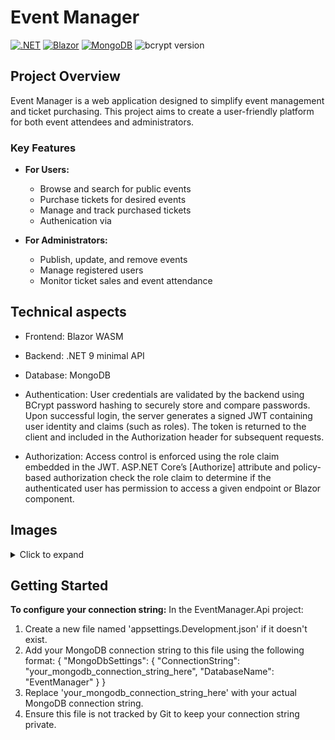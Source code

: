 # Event Manager
[![.NET](https://img.shields.io/badge/.NET-9.0-512BD4?logo=.net)](https://dotnet.microsoft.com/download)
[![Blazor](https://img.shields.io/badge/Blazor-WASM-512BD4?logo=blazor)](https://dotnet.microsoft.com/apps/aspnet/web-apps/blazor)
[![MongoDB](https://img.shields.io/badge/MongoDB-%234ea94b.svg?logo=mongodb&logoColor=white)](#)
![bcrypt version](https://img.shields.io/badge/4.0.3-0?label=bcrypt&style=for-the-badge&labelColor=white&color=black)

## Project Overview

Event Manager is a web application designed to simplify event management and ticket purchasing. This project aims to create a user-friendly platform for both event attendees and administrators.

### Key Features

- **For Users:**

  - Browse and search for public events
  - Purchase tickets for desired events
  - Manage and track purchased tickets
  - Authenication via 

- **For Administrators:**
  - Publish, update, and remove events
  - Manage registered users
  - Monitor ticket sales and event attendance

## Technical aspects

 - Frontend: Blazor WASM
 - Backend: .NET 9 minimal API
 - Database: MongoDB
 - Authentication: User credentials are validated by the backend using BCrypt password hashing to securely store and compare passwords. Upon successful login, the server generates a signed JWT containing user identity and claims (such as roles). The token is returned to the client and included in the Authorization header for subsequent requests.

 - Authorization:  Access control is enforced using the role claim embedded in the JWT. ASP.NET Core’s [Authorize] attribute and policy-based authorization check the role claim to determine if the authenticated user has permission to access a given endpoint or Blazor component.

## Images
<details>
<summary>Click to expand</summary>
<img src="https://github.com/user-attachments/assets/d4050fc0-2927-416d-910b-c46e0e3937d8" width="800" alt="homepage" />
<img src="https://github.com/user-attachments/assets/0665bf01-8654-4b1d-8ba2-b55f872e17c9" width="800" alt="ghost" />
<img src="https://github.com/user-attachments/assets/e670ae87-bdcf-4d5c-a72c-46371ff01b62" width="800" alt="manage_users" />
<img src="https://github.com/user-attachments/assets/b6b74b39-8961-4b6d-9858-bac0c3f2bc30" width="800" alt="manage_events" />
</details>



## Getting Started

**To configure your connection string:**
In the EventManager.Api project:

1. Create a new file named 'appsettings.Development.json' if it doesn't exist.
2. Add your MongoDB connection string to this file using the following format:
   {
     "MongoDbSettings": {
       "ConnectionString": "your_mongodb_connection_string_here",
       "DatabaseName": "EventManager"
     }
   }
3. Replace 'your_mongodb_connection_string_here' with your actual MongoDB connection string.
4. Ensure this file is not tracked by Git to keep your connection string private.
